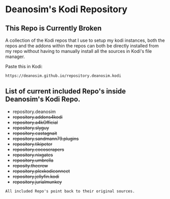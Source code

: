 # Deanosim's Kodi Repository

## This Repo is Currently Broken

A collection of the Kodi repos that I use to setup my kodi instances, both the repos and the addons within the repos can both be directly installed from my repo without having to manually install all the sources in Kodi's file manager.

Paste this in Kodi:

```text
https://deanosim.github.io/repository.deanosim.kodi
```

## List of current included Repo's inside Deanosim's Kodi Repo.

- repository.deanosim
- ~~repository.addons4kodi~~
- ~~repository.a4kOfficial~~
- ~~repository.slyguy~~
- ~~repository.castagnait~~
- ~~repository.sandmann79.plugins~~
- ~~repository.tikipeter~~
- ~~repository.cocoscrapers~~
- ~~repository.nixgates~~
- ~~repository.umbrella~~
- ~~reposity.thecrew~~
- ~~repository.plexkodiconnect~~
- ~~repository.jellyfin.kodi~~
- ~~repository.jurialmunkey~~

`All included Repo's point back to their original sources.`
